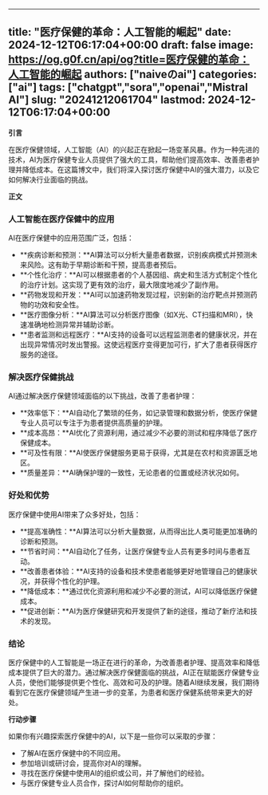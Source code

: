 
---
title: "医疗保健的革命：人工智能的崛起"
date: 2024-12-12T06:17:04+00:00
draft: false
image: https://og.g0f.cn/api/og?title=医疗保健的革命：人工智能的崛起
authors: ["naiveのai"]
categories: ["ai"]
tags: ["chatgpt","sora","openai","Mistral AI"]
slug: "20241212061704"
lastmod: 2024-12-12T06:17:04+00:00
---
**引言**

在医疗保健领域，人工智能（AI）的兴起正在掀起一场变革风暴。作为一种先进的技术，AI为医疗保健专业人员提供了强大的工具，帮助他们提高效率、改善患者护理并降低成本。在这篇博文中，我们将深入探讨医疗保健中AI的强大潜力，以及它如何解决行业面临的挑战。

**正文**

### 人工智能在医疗保健中的应用

AI在医疗保健中的应用范围广泛，包括：

- **疾病诊断和预测：**AI算法可以分析大量患者数据，识别疾病模式并预测未来风险。这有助于早期诊断和干预，提高患者预后。
- **个性化治疗：**AI可以根据患者的个人基因组、病史和生活方式制定个性化的治疗计划。这实现了更有效的治疗，最大限度地减少了副作用。
- **药物发现和开发：**AI可以加速药物发现过程，识别新的治疗靶点并预测药物的功效和安全性。
- **医疗图像分析：**AI算法可以分析医疗图像（如X光、CT扫描和MRI），快速准确地检测异常并辅助诊断。
- **患者监测和远程医疗：**AI支持的设备可以远程监测患者的健康状况，并在出现异常情况时发出警报。这使远程医疗变得更加可行，扩大了患者获得医疗服务的途径。

### 解决医疗保健挑战

AI通过解决医疗保健领域面临的以下挑战，改善了患者护理：

- **效率低下：**AI自动化了繁琐的任务，如记录管理和数据分析，使医疗保健专业人员可以专注于为患者提供高质量的护理。
- **成本高昂：**AI优化了资源利用，通过减少不必要的测试和程序降低了医疗保健成本。
- **可及性有限：**AI使医疗保健服务更易于获得，尤其是在农村和资源匮乏地区。
- **质量差异：**AI确保护理的一致性，无论患者的位置或经济状况如何。

### 好处和优势

医疗保健中使用AI带来了众多好处，包括：

- **提高准确性：**AI算法可以分析大量数据，从而得出比人类可能更加准确的诊断和预测。
- **节省时间：**AI自动化了任务，让医疗保健专业人员有更多时间与患者互动。
- **改善患者体验：**AI支持的设备和技术使患者能够更好地管理自己的健康状况，并获得个性化的护理。
- **降低成本：**通过优化资源利用和减少不必要的测试，AI可以降低医疗保健成本。
- **促进创新：**AI为医疗保健研究和开发提供了新的途径，推动了新疗法和技术的发现。

### 结论

医疗保健中的人工智能是一场正在进行的革命，为改善患者护理、提高效率和降低成本提供了巨大的潜力。通过解决医疗保健面临的挑战，AI正在赋能医疗保健专业人员，使他们能够提供更个性化、高效和可及的护理。随着AI继续发展，我们期待看到它在医疗保健领域产生进一步的变革，为患者和医疗保健系统带来更大的好处。

**行动步骤**

如果你有兴趣探索医疗保健中的AI，以下是一些你可以采取的步骤：

- 了解AI在医疗保健中的不同应用。
- 参加培训或研讨会，提高你对AI的理解。
- 寻找在医疗保健中使用AI的组织或公司，并了解他们的经验。
- 与医疗保健专业人员合作，探讨AI如何帮助你的组织。